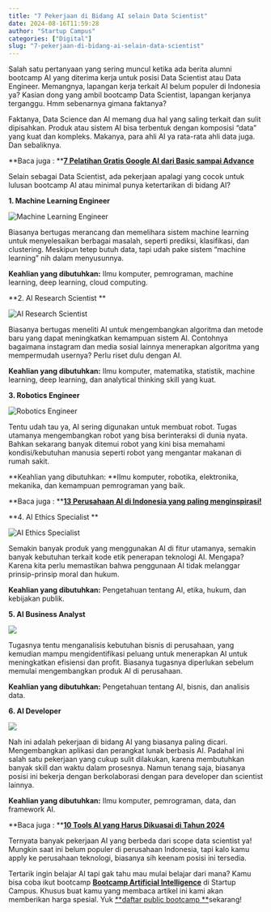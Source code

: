 ```yaml
---
title: "7 Pekerjaan di Bidang AI selain Data Scientist"
date: 2024-08-16T11:59:28
author: "Startup Campus"
categories: ["Digital"]
slug: "7-pekerjaan-di-bidang-ai-selain-data-scientist"
---
```


Salah satu pertanyaan yang sering muncul ketika ada berita alumni bootcamp AI yang diterima kerja untuk posisi Data Scientist atau Data Engineer. Memangnya, lapangan kerja terkait AI belum populer di Indonesia ya? Kasian dong yang ambil bootcamp Data Scientist, lapangan kerjanya terganggu. Hmm sebenarnya gimana faktanya?

Faktanya, Data Science dan AI memang dua hal yang saling terkait dan sulit dipisahkan. Produk atau sistem AI bisa terbentuk dengan komposisi “data” yang kuat dan kompleks. Makanya, para ahli AI ya rata-rata ahli data juga. Dan sebaliknya.

**Baca juga : **[**7 Pelatihan Gratis Google AI dari Basic sampai Advance**](https://startupcampus.id/blog/7-pelatihan-gratis-google-ai-dari-basic-sampai-advance/)

Selain sebagai Data Scientist, ada pekerjaan apalagi yang cocok untuk lulusan bootcamp AI atau minimal punya ketertarikan di bidang AI?

**1. Machine Learning Engineer**

![Machine Learning Engineer](https://lh7-rt.googleusercontent.com/docsz/AD_4nXeRXnC6Qtic_NHHQUFwu1332hSIuWoo9uj8gWzYdbW3mtzvywpqRPQnshgL4VauKuFz4DV1FPM2ThsP-42Iw_RlYPVOXl_z-wLj3gFGujnLG4-cxO5YnOqd5eE9LrB8mB4Ox22WdV2H8ThAGKhGysyr_xSu?key=5nhA6uYHWP14RWHOotDmYQ)

Biasanya bertugas merancang dan memelihara sistem machine learning untuk menyelesaikan berbagai masalah, seperti prediksi, klasifikasi, dan clustering. Meskipun tetep butuh data, tapi udah pake sistem “machine learning” nih dalam menyusunnya.

**Keahlian yang dibutuhkan:** Ilmu komputer, pemrograman, machine learning, deep learning, cloud computing.

**2. AI Research Scientist **

![AI Research Scientist ](https://lh7-rt.googleusercontent.com/docsz/AD_4nXcbTKCK_tNHWvILTZHlTEYpZ0pHHFsKFF1VZz3jhwOBlyBks4sfnTBvccvTYQbRSb0z1_axMC_He1TFTk53PBOxxnWPJoo-VO3DogpsWNE3AxFn9FfgIh23VSd8FeZySrizCBj17lFIDijF7XzS2tzHoVch?key=5nhA6uYHWP14RWHOotDmYQ)

Biasanya bertugas meneliti AI untuk mengembangkan algoritma dan metode baru yang dapat meningkatkan kemampuan sistem AI. Contohnya bagaimana instagram dan media sosial lainnya menerapkan algoritma yang mempermudah usernya? Perlu riset dulu dengan AI.

**Keahlian yang dibutuhkan:** Ilmu komputer, matematika, statistik, machine learning, deep learning, dan analytical thinking skill yang kuat.

**3. Robotics Engineer**

![Robotics Engineer](https://lh7-rt.googleusercontent.com/docsz/AD_4nXeI--2bq5vscIM3Bk_gcV_n-bAn4rXVKRr6paiqnUAy758PLPv4M-_M1U8jjPOnjSmFi0jJUnhsYUtg2ANgNNSMbMtEXmMXiQjIa65RPWCPFXPiuhWtMnojpYWAT1GSmPkP9MdKmdnlEFaiQxjr-FtxpSqR?key=5nhA6uYHWP14RWHOotDmYQ)

Tentu udah tau ya, AI sering digunakan untuk membuat robot. Tugas utamanya mengembangkan robot yang bisa berinteraksi di dunia nyata. Bahkan sekarang banyak ditemui robot yang kini bisa memahami kondisi/kebutuhan manusia seperti robot yang mengantar makanan di rumah sakit.

**Keahlian yang dibutuhkan: **Ilmu komputer, robotika, elektronika, mekanika, dan kemampuan pemrograman yang baik.

**Baca juga : **[**13 Perusahaan AI di Indonesia yang paling menginspirasi!**](https://startupcampus.id/blog/13-perusahaan-ai-di-indonesia-yang-paling-menginspirasi/)

**4. AI Ethics Specialist **

![AI Ethics Specialist ](https://lh7-rt.googleusercontent.com/docsz/AD_4nXetDXzY2pnyof_ZcFCURxPTpDmgxodGTVS6YIURqAzXuNJHxeUcw7fHhsN5n-NTuAswG2KHmWEYMstl7-Dyd3TL_UEbgVz65iOAHa5zEhfUeEgWnLiYgqh30_6V2msRCyLdG4EzBFP_xqsBq0zR7r6oagCv?key=5nhA6uYHWP14RWHOotDmYQ)

Semakin banyak produk yang menggunakan AI di fitur utamanya, semakin banyak kebutuhan terkait kode etik penerapan teknologi AI. Mengapa? Karena kita perlu memastikan bahwa penggunaan AI tidak melanggar prinsip-prinsip moral dan hukum.

**Keahlian yang dibutuhkan:** Pengetahuan tentang AI, etika, hukum, dan kebijakan publik.

**5. AI Business Analyst**

![](https://lh7-rt.googleusercontent.com/docsz/AD_4nXdzUMcixWIPGxmhen8W5XnxpDBj-yAYjAsUIJfJDpJNFm2hk_i9SQa2jo_rGzJSTq3TFesFbgHaEQFrwwvNf9ZMV_1uVHh20PpLBjEU8hCL6jWJutK61QNk81snaLSVuNJzsrmbGBAW3xTaAcOxG8tn2YiE?key=5nhA6uYHWP14RWHOotDmYQ)

Tugasnya tentu menganalisis kebutuhan bisnis di perusahaan, yang kemudian mampu mengidentifikasi peluang untuk menerapkan AI untuk meningkatkan efisiensi dan profit. Biasanya tugasnya diperlukan sebelum memulai mengembangkan produk AI di perusahaan.

**Keahlian yang dibutuhkan:** Pengetahuan tentang AI, bisnis, dan analisis data.

**6. AI Developer**

![](https://lh7-rt.googleusercontent.com/docsz/AD_4nXcwI-WBtwFflfpaGwS36XTys3F8ZO3kvuv_FN9w4KlwaT9jsNvlHsPtUlRhSV0NV3cd14YzxHSBdUVhiN5aP4AlRXzZGj82wWdExQ8EHxlwfYHK8u8Cw06ZBhmkGWN4QxSqoUik_fwmIAls0Hb7uLXblx9h?key=5nhA6uYHWP14RWHOotDmYQ)

Nah ini adalah pekerjaan di bidang AI yang biasanya paling dicari. Mengembangkan aplikasi dan perangkat lunak berbasis AI. Padahal ini salah satu pekerjaan yang cukup sulit dilakukan, karena membutuhkan banyak skill dan waktu dalam prosesnya. Namun tenang saja, biasanya posisi ini bekerja dengan berkolaborasi dengan para developer dan scientist lainnya.

**Keahlian yang dibutuhkan:** Ilmu komputer, pemrograman, data, dan framework AI.

**Baca juga : **[**10 Tools AI yang Harus Dikuasai di Tahun 2024**](https://startupcampus.id/blog/10-tools-ai-yang-harus-dikuasai-di-tahun-2024/)

Ternyata banyak pekerjaan AI yang berbeda dari scope data scientist ya! Mungkin saat ini belum populer di perusahaan Indonesia, tapi kalo kamu apply ke perusahaan teknologi, biasanya sih keenam posisi ini tersedia.

Tertarik ingin belajar AI tapi gak tahu mau mulai belajar dari mana? Kamu bisa coba ikut bootcamp [**Bootcamp Artificial Intelligence**](https://startupcampus.id/public-bootcamp/artificial-intelligence) di Startup Campus. Khusus buat kamu yang membaca artikel ini kami akan memberikan harga spesial. Yuk [**daftar public bootcamp **](https://startupcampus.id/daftar/bootcamp-public)sekarang!
